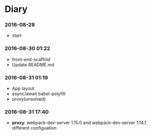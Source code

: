 # Diary
### 2016-08-28
 - start

### 2016-08-30 01:22
 - front-end-scaffold
 - Update README.md

### 2016-08-31 01:19
 - App layout
 - async/await babel-polyfill
 - proxy(unsolved)

### 2016-08-31 17:40
 - **proxy**: webpack-dev-server 1.15.0 and webpack-dev-server 1.14.1 different configuation
